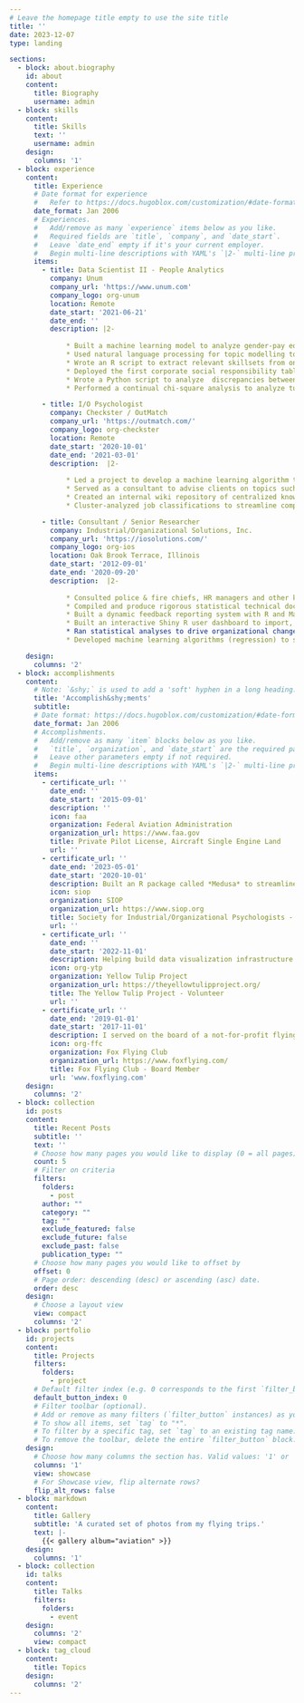 ```yaml
---
# Leave the homepage title empty to use the site title
title: ''
date: 2023-12-07
type: landing

sections:
  - block: about.biography
    id: about
    content:
      title: Biography
      username: admin
  - block: skills
    content:
      title: Skills
      text: ''
      username: admin
    design:
      columns: '1'
  - block: experience
    content:
      title: Experience
      # Date format for experience
      #   Refer to https://docs.hugoblox.com/customization/#date-format
      date_format: Jan 2006
      # Experiences.
      #   Add/remove as many `experience` items below as you like.
      #   Required fields are `title`, `company`, and `date_start`.
      #   Leave `date_end` empty if it's your current employer.
      #   Begin multi-line descriptions with YAML's `|2-` multi-line prefix.
      items:
        - title: Data Scientist II - People Analytics
          company: Unum
          company_url: 'https://www.unum.com'
          company_logo: org-unum
          location: Remote
          date_start: '2021-06-21'
          date_end: ''
          description: |2-
              
              * Built a machine learning model to analyze gender-pay equity.
              * Used natural language processing for topic modelling to summarize open-ended survey questions.
              * Wrote an R script to extract relevant skillsets from online job requisition postings.
              * Deployed the first corporate social responsibility tableau dashboard enterprise-wide.
              * Wrote a Python script to analyze  discrepancies between leave absence requests across two disparate systems.
              * Performed a continual chi-square analysis to analyze turnover rates for employees who received a salary adjustment.

        - title: I/O Psychologist
          company: Checkster / OutMatch
          company_url: 'https://outmatch.com/'
          company_logo: org-checkster
          location: Remote
          date_start: '2020-10-01'
          date_end: '2021-03-01'
          description:  |2-
          
              * Led a project to develop a machine learning algorithm to predict job performance from 360 degree reference-check scores.
              * Served as a consultant to advise clients on topics such as survey items, rating scales, benchmark analytics and scoring.
              * Created an internal wiki repository of centralized knowledge concerning best practices with regards to I/O psychology topics and principles.
              * Cluster-analyzed job classifications to streamline competencies.

        - title: Consultant / Senior Researcher
          company: Industrial/Organizational Solutions, Inc.
          company_url: 'https://iosolutions.com/'
          company_logo: org-ios
          location: Oak Brook Terrace, Illinois
          date_start: '2012-09-01'
          date_end: '2020-09-20'
          description:  |2-
          
              * Consulted police & fire chiefs, HR managers and other key government officials on policies and practices in employee selection and minimizing adverse impact and bias in testing.
              * Compiled and produce rigorous statistical technical documentation for project work.
              * Built a dynamic feedback reporting system with R and Markdown to create automated customizable feedback reports for clients.
              * Built an interactive Shiny R user dashboard to import, pre-process, score, and summarize datasets containing written examination data.
              * Ran statistical analyses to drive organizational change including: ANOVA, t-test, chi-square, linear, multiple and logistic regression, correlations, factor and cluster analysis, etc.
              * Developed machine learning algorithms (regression) to set cut-scores on high-stakes employment tests administered nationally to over 100,000 candidates.

    design:
      columns: '2'
  - block: accomplishments
    content:
      # Note: `&shy;` is used to add a 'soft' hyphen in a long heading.
      title: 'Accomplish&shy;ments'
      subtitle:
      # Date format: https://docs.hugoblox.com/customization/#date-format
      date_format: Jan 2006
      # Accomplishments.
      #   Add/remove as many `item` blocks below as you like.
      #   `title`, `organization`, and `date_start` are the required parameters.
      #   Leave other parameters empty if not required.
      #   Begin multi-line descriptions with YAML's `|2-` multi-line prefix.
      items:
        - certificate_url: ''
          date_end: ''
          date_start: '2015-09-01'
          description: ''
          icon: faa
          organization: Federal Aviation Administration
          organization_url: https://www.faa.gov
          title: Private Pilot License, Aircraft Single Engine Land
          url: ''
        - certificate_url: ''
          date_end: '2023-05-01'
          date_start: '2020-10-01'
          description: Built an R package called *Medusa* to streamline the data cleaning process of membership data. Also participated in establishing a fundamental data infrastructure plan for all volunteer committees within SIOP to better streamline the availability of data democratization across the organization.
          icon: siop
          organization: SIOP
          organization_url: https://www.siop.org
          title: Society for Industrial/Organizational Psychologists - Volunteer
          url: ''
        - certificate_url: ''
          date_end: ''
          date_start: '2022-11-01'
          description: Helping build data visualization infrastructure from survey responses to document the story of engagement and growth for YTP. I primarily use R Markdown / Quarto to build visualization notebooks that are connected to google sheets survey data. Other duties as a volunteer include consultation on survey development processes concerning content, sample sizes, and statistical testing to demonstrate event impact on the wellbeing of the community.
          icon: org-ytp
          organization: Yellow Tulip Project
          organization_url: https://theyellowtulipproject.org/
          title: The Yellow Tulip Project - Volunteer
          url: ''
        - certificate_url: ''
          date_end: '2019-01-01'
          date_start: '2017-11-01'
          description: I served on the board of a not-for-profit flying club.
          icon: org-ffc
          organization: Fox Flying Club
          organization_url: https://www.foxflying.com/
          title: Fox Flying Club - Board Member
          url: 'www.foxflying.com'
    design:
      columns: '2'
  - block: collection
    id: posts
    content:
      title: Recent Posts
      subtitle: ''
      text: ''
      # Choose how many pages you would like to display (0 = all pages)
      count: 5
      # Filter on criteria
      filters:
        folders:
          - post
        author: ""
        category: ""
        tag: ""
        exclude_featured: false
        exclude_future: false
        exclude_past: false
        publication_type: ""
      # Choose how many pages you would like to offset by
      offset: 0
      # Page order: descending (desc) or ascending (asc) date.
      order: desc
    design:
      # Choose a layout view
      view: compact
      columns: '2'
  - block: portfolio
    id: projects
    content:
      title: Projects
      filters:
        folders:
          - project
      # Default filter index (e.g. 0 corresponds to the first `filter_button` instance below).
      default_button_index: 0
      # Filter toolbar (optional).
      # Add or remove as many filters (`filter_button` instances) as you like.
      # To show all items, set `tag` to "*".
      # To filter by a specific tag, set `tag` to an existing tag name.
      # To remove the toolbar, delete the entire `filter_button` block.
    design:
      # Choose how many columns the section has. Valid values: '1' or '2'.
      columns: '1'
      view: showcase
      # For Showcase view, flip alternate rows?
      flip_alt_rows: false
  - block: markdown
    content:
      title: Gallery
      subtitle: 'A curated set of photos from my flying trips.'
      text: |-
        {{< gallery album="aviation" >}}    
    design:
      columns: '1'
  - block: collection
    id: talks
    content:
      title: Talks
      filters:
        folders:
          - event
    design:
      columns: '2'
      view: compact
  - block: tag_cloud
    content:
      title: Topics
    design:
      columns: '2'
---
```

